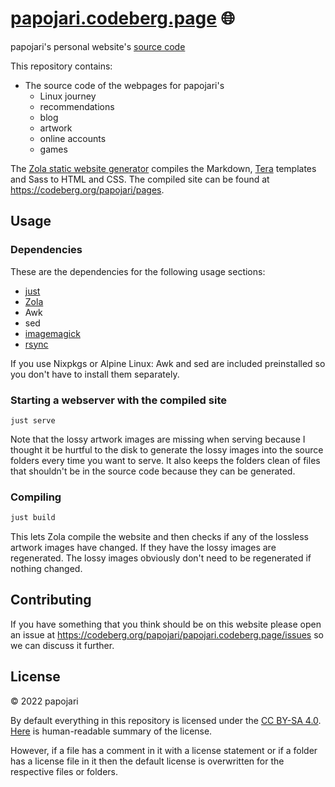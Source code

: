 # [papojari.codeberg.page](https://papojari.codeberg.page) 🌐️

papojari's personal website's <span style="text-decoration: underline;">source code</span>

This repository contains:
- The source code of the webpages for papojari's
	- Linux journey
	- recommendations
	- blog
	- artwork
	- online accounts
	- games

The [Zola static website generator](https://www.getzola.org/) compiles the Markdown, [Tera](https://tera.netlify.app/) templates and Sass to HTML and CSS. The compiled site can be found at <https://codeberg.org/papojari/pages>.

## Usage

### Dependencies

These are the dependencies for the following usage sections:
- [just](https://github.com/casey/just)
- [Zola](https://www.getzola.org)
- Awk
- sed
- [imagemagick](https://imagemagick.org/index.php)
- [rsync](https://rsync.samba.org)

If you use Nixpkgs or Alpine Linux: Awk and sed are included preinstalled so you don't have to install them separately.

### Starting a webserver with the compiled site

```
just serve
```
Note that the lossy artwork images are missing when serving because I thought it be hurtful to the disk to generate the lossy images into the source folders every time you want to serve. It also keeps the folders clean of files that shouldn't be in the source code because they can be generated.

### Compiling

```bash
just build
```

This lets Zola compile the website and then checks if any of the lossless artwork images have changed. If they have the lossy images are regenerated. The lossy images obviously don't need to be regenerated if nothing changed.

## Contributing

If you have something that you think should be on this website please open an issue at <https://codeberg.org/papojari/papojari.codeberg.page/issues> so we can discuss it further.

## License

©️ 2022 papojari

By default everything in this repository is licensed under the [CC BY-SA 4.0](https://creativecommons.org/licenses/by-sa/4.0/legalcode). [Here](https://creativecommons.org/licenses/by-sa/4.0/) is human-readable summary of the license.

However, if a file has a comment in it with a license statement or if a folder has a license file in it then the default license is overwritten for the respective files or folders.
